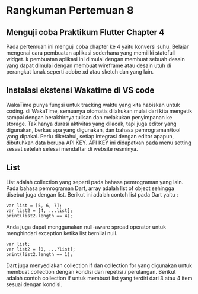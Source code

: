 # Rangkuman Pertemuan 8

## Menguji coba Praktikum Flutter Chapter 4
Pada pertemuan ini menguji coba chapter ke 4 yaitu konversi suhu. Belajar mengenai cara pembuatan aplikasi sederhana yang memiliki statefull widget. k pembuatan aplikasi ini dimulai dengan membuat 
sebuah desain yang dapat dimulai dengan membuat wireframe atau desain utuh di perangkat 
lunak seperti adobe xd atau sketch dan yang lain.

## Instalasi ekstensi Wakatime di VS code
WakaTime punya fungsi untuk tracking waktu yang kita habiskan untuk coding.
di WakaTime, semuanya otomatis dilakukan mulai dari kita mengetik sampai dengan berakhirnya tulisan dan melakukan penyimpanan ke storage.
Tak hanya durasi aktivitas yang dilacak, tapi juga editor yang digunakan, berkas apa yang digunakan, dan bahasa pemrograman/tool yang dipakai. Perlu diketahui, setiap integrasi dengan editor apapun, dibutuhkan data berupa API KEY. API KEY ini didapatkan pada menu setting sesaat setelah selesai mendaftar di website resminya.

## List
List adalah collection yang seperti pada bahasa pemrograman yang lain. Pada bahasa pemrograman Dart, 
array adalah list of object sehingga disebut juga dengan list. Berikut ini adalah contoh list 
pada Dart yaitu :

```
var list = [5, 6, 7];
var list2 = [4, ...list];
print(list2.length == 4);
```
Anda juga dapat menggunakan null-aware spread operator untuk menghindari exception 
ketika list bernilai null.
```
var list;
var list2 = [0, ...?list];
print(list2.length == 1);
```
Dart juga menyediakan collection if dan collection for yang digunakan untuk membuat 
collection dengan kondisi dan repetisi / perulangan. Berikut adalah contoh collection if untuk 
membuat list yang terdiri dari 3 atau 4 item sesuai dengan kondisi.